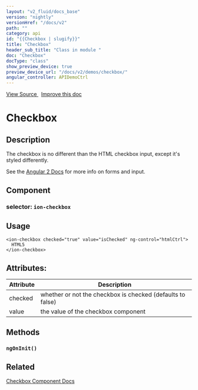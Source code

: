 ```yaml
---
layout: "v2_fluid/docs_base"
version: "nightly"
versionHref: "/docs/v2"
path: ""
category: api
id: "{{Checkbox | slugify}}"
title: "Checkbox"
header_sub_title: "Class in module "
doc: "Checkbox"
docType: "class"
show_preview_device: true
preview_device_url: "/docs/v2/demos/checkbox/"
angular_controller: APIDemoCtrl 
---
```





<div class="improve-docs">
  <a href='http://github.com/driftyco/ionic2/tree/master/ionic/components/checkbox/checkbox.ts#L4'>
    View Source
  </a>
  &nbsp;
  <a href='http://github.com/driftyco/ionic2/edit/master/ionic/components/checkbox/checkbox.ts#L4'>
    Improve this doc
  </a>

</div>




<h1 class="api-title">


Checkbox






</h1>






<h2>Description</h2>

<p>The checkbox is no different than the HTML checkbox input, except it&#39;s styled differently.</p>
<p>See the <a href="https://angular.io/docs/js/latest/api/core/Form-interface.html">Angular 2 Docs</a> for more info on forms and input.</p>


<h2>Component</h2>
<h3>selector: <code>ion-checkbox</code></h3>

<h2>Usage</h2>

<pre><code class="lang-html">&lt;ion-checkbox checked=&quot;true&quot; value=&quot;isChecked&quot; ng-control=&quot;htmlCtrl&quot;&gt;
  HTML5
&lt;/ion-checkbox&gt;
</code></pre>






<h2>Attributes:</h2>
<table class="table" style="margin:0;">
<thead>
<tr>
<th>Attribute</th>









<th>Description</th>
</tr>
</thead>
<tbody>

<tr>
<td>
checked
</td>



<td>
whether or not the checkbox is checked (defaults to false)
</td>
</tr>

<tr>
<td>
value
</td>



<td>
the value of the checkbox component

</td>
</tr>

</tbody>
</table>


<h2>Methods</h2>

<div id="ngOnInit"></div>

<h3>
<code>ngOnInit()</code>

</h3>












<h2>Related</h2>

<a href='/docs/v2/components#checkbox'>Checkbox Component Docs</a><!-- end content block -->


<!-- end body block -->


